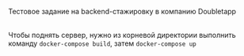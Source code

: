 Тестовое задание на backend-стажировку в компанию Doubletapp  
</br>

Чтобы поднять сервер, нужно из корневой директории выполнить команду
``docker-compose build``, затем `docker-compose up`
